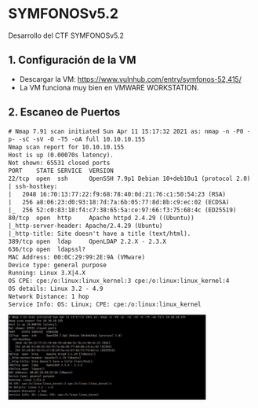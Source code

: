 # SYMFONOSv5.2
Desarrollo del CTF SYMFONOSv5.2

## 1. Configuración de la VM

- Descargar la VM: https://www.vulnhub.com/entry/symfonos-52,415/
- La VM funciona muy bien en VMWARE WORKSTATION.

## 2. Escaneo de Puertos

```
# Nmap 7.91 scan initiated Sun Apr 11 15:17:32 2021 as: nmap -n -P0 -p- -sC -sV -O -T5 -oA full 10.10.10.155
Nmap scan report for 10.10.10.155
Host is up (0.00070s latency).
Not shown: 65531 closed ports
PORT    STATE SERVICE  VERSION
22/tcp  open  ssh      OpenSSH 7.9p1 Debian 10+deb10u1 (protocol 2.0)
| ssh-hostkey: 
|   2048 16:70:13:77:22:f9:68:78:40:0d:21:76:c1:50:54:23 (RSA)
|   256 a8:06:23:d0:93:18:7d:7a:6b:05:77:8d:8b:c9:ec:02 (ECDSA)
|_  256 52:c0:83:18:f4:c7:38:65:5a:ce:97:66:f3:75:68:4c (ED25519)
80/tcp  open  http     Apache httpd 2.4.29 ((Ubuntu))
|_http-server-header: Apache/2.4.29 (Ubuntu)
|_http-title: Site doesn't have a title (text/html).
389/tcp open  ldap     OpenLDAP 2.2.X - 2.3.X
636/tcp open  ldapssl?
MAC Address: 00:0C:29:99:2E:9A (VMware)
Device type: general purpose
Running: Linux 3.X|4.X
OS CPE: cpe:/o:linux:linux_kernel:3 cpe:/o:linux:linux_kernel:4
OS details: Linux 3.2 - 4.9
Network Distance: 1 hop
Service Info: OS: Linux; CPE: cpe:/o:linux:linux_kernel
```
<img src="https://github.com/El-Palomo/SYMFONOSv5.2/blob/main/symfonos1.jpg" width=80% />






